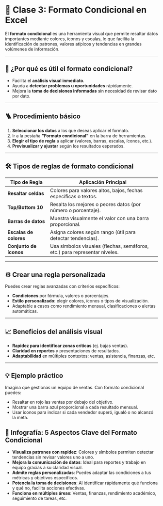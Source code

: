 # 🎨 Clase 3: Formato Condicional en Excel

El **formato condicional** es una herramienta visual que permite resaltar datos importantes mediante colores, íconos y escalas, lo que facilita la identificación de patrones, valores atípicos y tendencias en grandes volúmenes de información.

---

## 🧠 ¿Por qué es útil el formato condicional?

- Facilita el **análisis visual inmediato**.
- Ayuda a **detectar problemas u oportunidades** rápidamente.
- Mejora la **toma de decisiones informadas** sin necesidad de revisar dato por dato.

---

## 🪜 Procedimiento básico

1. **Seleccionar los datos** a los que deseas aplicar el formato.
2. Ir a la pestaña **"Formato condicional"** en la barra de herramientas.
3. **Elegir el tipo de regla** a aplicar (valores, barras, escalas, íconos, etc.).
4. **Previsualizar y ajustar** según los resultados esperados.

---

## 🛠️ Tipos de reglas de formato condicional

| Tipo de Regla                 | Aplicación Principal                                                       |
|------------------------------|----------------------------------------------------------------------------|
| **Resaltar celdas**          | Colores para valores altos, bajos, fechas específicas o textos.           |
| **Top/Bottom 10**            | Resalta los mejores o peores datos (por número o porcentaje).             |
| **Barras de datos**          | Muestra visualmente el valor con una barra proporcional.                 |
| **Escalas de colores**       | Asigna colores según rango (útil para detectar tendencias).              |
| **Conjunto de íconos**       | Usa símbolos visuales (flechas, semáforos, etc.) para representar niveles.|

---

## ⚙️ Crear una regla personalizada

Puedes crear reglas avanzadas con criterios específicos:

- **Condiciones** por fórmula, valores o porcentajes.
- **Estilo personalizado**: elegir colores, íconos o tipos de visualización.
- Adaptable a casos como rendimiento mensual, clasificaciones o alertas automáticas.

---

## 📈 Beneficios del análisis visual

- **Rapidez para identificar zonas críticas** (ej. bajas ventas).
- **Claridad en reportes** y presentaciones de resultados.
- **Adaptabilidad** en múltiples contextos: ventas, asistencia, finanzas, etc.

---

## 💡 Ejemplo práctico

Imagina que gestionas un equipo de ventas. Con formato condicional puedes:

- Resaltar en rojo las ventas por debajo del objetivo.
- Mostrar una barra azul proporcional a cada resultado mensual.
- Usar íconos para indicar si cada vendedor superó, igualó o no alcanzó la meta.

## 🧾 Infografía: 5 Aspectos Clave del Formato Condicional

- **Visualiza patrones con rapidez**: Colores y símbolos permiten detectar tendencias sin revisar valores uno a uno.
- **Mejora la comunicación de datos**: Ideal para reportes y trabajo en equipo gracias a su claridad visual.
- **Admite reglas personalizadas**: Puedes adaptar las condiciones a tus métricas y objetivos específicos.
- **Potencia la toma de decisiones**: Al identificar rápidamente qué funciona y qué no, facilita acciones efectivas.
- **Funciona en múltiples áreas**: Ventas, finanzas, rendimiento académico, seguimiento de tareas, etc.


